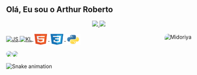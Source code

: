 ## Olá, Eu sou o Arthur Roberto
<div align="center">
  <a href="https://github.com/SparkyGuy">
  <img height="180em" src="https://github-readme-stats.vercel.app/api?username=SparkyGuy&show_icons=true&theme=dark&include_all_commits=true&count_private=true"/>
  <img height="180em" src="https://github-readme-stats.vercel.app/api/top-langs/?username=SparkyGuy&layout=compact&langs_count=7&theme=dark"/>
</div>
<div style="display: inline_block"><br>
  <img align="center" alt="JS" height="30" width="40" src="https://img.shields.io/badge/JavaScript-323330?style=for-the-badge&logo=javascript&logoColor=F7DF1E"> 
  <img align="center" alt="KL" height="30" width="40" src="https://img.shields.io/badge/Linux-FCC624?style=for-the-badge&logo=linux&logoColor=black"> 
  <img align="center" alt="HTML" height="30" width="40" src="https://raw.githubusercontent.com/devicons/devicon/master/icons/html5/html5-original.svg">
  <img align="center" alt="CSS" height="30" width="40" src="https://raw.githubusercontent.com/devicons/devicon/master/icons/css3/css3-original.svg">
  <img align="center" alt="Python" height="30" width="40" src="https://raw.githubusercontent.com/devicons/devicon/master/icons/python/python-original.svg">
  <img align="right" alt="Midoriya" height="150" style="border-radius: 10px;"
  src="https://theworldisthegeekblog.files.wordpress.com/2018/07/dmim4hrwaaa7ejg.jpg">
</div>
  <br>

 
<div> 
 <a href="https://codepen.io/sparkyguy" target="_blank"><img src="https://img.shields.io/badge/Codepen-000000?style=for-the-badge&logo=codepen&logoColor=white" style="border-radius: 10px;></a> 
  <a href = "tur.roberto456@gmail.com"><img src="https://img.shields.io/badge/-Gmail-%23333?style=for-the-badge&logo=gmail&logoColor=red" style="border-radius: 10px; target="_blank"></a>
</div> 
 
  ![Snake animation](https://github.com/SparkyGuy/SparkyGuy/blob/output/github-contribution-grid-snake.svg)
